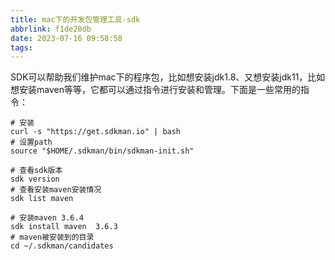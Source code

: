 ```yaml
---
title: mac下的开发包管理工具-sdk
abbrlink: f1de28db
date: 2023-07-16 09:58:58
tags:
---
```




SDK可以帮助我们维护mac下的程序包，比如想安装jdk1.8、又想安装jdk11，比如想安装maven等等，它都可以通过指令进行安装和管理。下面是一些常用的指令：

```shell
# 安装
curl -s "https://get.sdkman.io" | bash
# 设置path
source "$HOME/.sdkman/bin/sdkman-init.sh"

# 查看sdk版本
sdk version
# 查看安装maven安装情况
sdk list maven

# 安装maven 3.6.4
sdk install maven  3.6.3
# maven被安装到的目录
cd ~/.sdkman/candidates
```
